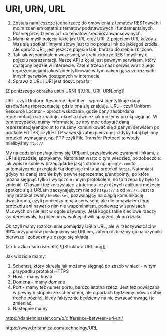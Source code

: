 # URI, URN, URL

1. Została nam jeszcze jedna rzecz do omówienia z tematów RESTowych i moim zdaniem ostatni z tematów podstawowych i fundamentalnych. Później przejdziemy już do tematów średniozaawansowanych.
2. Mam na myśli pojęcia takie jak URL oraz URI. Z pojęciem URL każdy z Was się spotkał i innymi słowy jest to po prostu link do jakiegoś źródła. Ale opróćz URL, jest jeszcze pojęcie URI, bardzo do siebie zbliżone. 
3. Tak jak wspominałem wcześniej, w architekturze REST myślimy o pojęciu reprezentacji. Nasze API z kolei jest pewnym serwisem, który dostępny będzie w internecie. Zatem trzeba nasz serwis wraz z jego reprezentacjami jakoś zidentyfikować w tym całym gąszczu różnych innych serwisów dostępnych w internecie. 
4. Sprawa z URL i URI jest dosyć prosta:

(Z poniższego obrazka usuń URN)
![[URL, URI, URN.png]]

URI - czyli Uniform Resource Identifier - wprost identyfikuje dany zasób/daną reprezentację, gdzie ona się znajduje. 
URL - czyli Uniform Resource Locator - oprócz wskazania, gdzie dany zasób/dana reprezentacja się znaduje, określa również jak możemy po nią sięgnąć. W tym przypadku mamy informacje, że aby móc odpytać daną reprezentację/endpoint to musimy komunikować się z danym serwisem po protkole HTTPS, czyli HTTP w wersji zabezpieczonej. Gdyby tutaj był inny protokół wymagany, np. FTP czyli File Transfer Protocol to wtedy mielibyśmy `ftp://`.

My na codzień posługujemy się URLami, przysłowiowo zwanymi linkami, z URI się rzadziej spotykamy. Natomiast warto o tym wiedzieć, bo zobaczcie: jak wpisze sobie w przeglądarkę jakąś strone np. `google.com` to automatycznie przeglądarka dopisuje mi tutaj protokół `https`. Natomiast gdyby na danej stronie były pewne reprezentacje/endpointy, po które można sięgnąć tylko i wyłącznie innym protokołem, no to trzeba by było to zmienić. Czasami też korzystając z internetu czy różnych aplikacji możecie spotkać się z URLem zaczynającycm nie od `https://` a od `ws://`. Jest to inny protokół zwany `WebSocket`, pozwalający na ciągłą komunikację dwustronną, czyli pomiędzy mną a serwisem, ale nie omawiałem tego protokołu ani nawet o nim nie wspominałem, ponieważ w serwisach MLowych on nie jest w ogóle używany.  Jeśli kogoś takie sieciowe rzeczy zainteresowały, to polecam w wolnej chwili spojrzeć jak on działa.

Ok czyli mamy rózróżnienie pomiędzy URI a URL, ale w rzeczywistości w 99% przypadków posługujemy się URLem, zatem rozbieżmy go na czynniki pierwsze i zobaczmy z czego się składa.

(Z obrazka usuń userinfo)
![[Struktura URL.png]]

Jak widzicie mamy:
1. Schemat, który określa jak możemy sięgnąć po zasób w sieci - w tym przypadku protokół HTTPS
2. Host - mamy hosta
3. Domena - mamy domene
4. Port - mamy też numer portu, bardzo istotna rzecz. Jest też powiązana w pewnym stopniu ze schematem, ale o portach będziemy mówić sobie troche później, kiedy faktycznie będziemy na nie zwracać uwagę i je zmieniać.
5. Następnie mamy


https://danielmiessler.com/p/difference-between-uri-url/

https://www.britannica.com/technology/URL